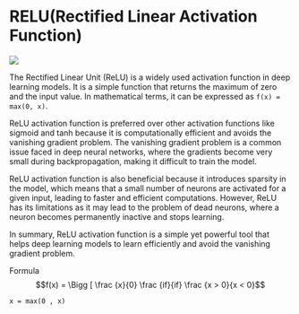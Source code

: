 # RELU(Rectified Linear Activation Function)
<img src = "https://www.researchgate.net/publication/319235847/figure/fig3/AS:537056121634820@1505055565670/ReLU-activation-function.png">

The Rectified Linear Unit (ReLU) is a widely used activation function in deep learning models. It is a simple function that returns the maximum of zero and the input value. In mathematical terms, it can be expressed as `f(x) = max(0, x)`.

ReLU activation function is preferred over other activation functions like sigmoid and tanh because it is computationally efficient and avoids the vanishing gradient problem. The vanishing gradient problem is a common issue faced in deep neural networks, where the gradients become very small during backpropagation, making it difficult to train the model.

ReLU activation function is also beneficial because it introduces sparsity in the model, which means that a small number of neurons are activated for a given input, leading to faster and efficient computations. However, ReLU has its limitations as it may lead to the problem of dead neurons, where a neuron becomes permanently inactive and stops learning.

In summary, ReLU activation function is a simple yet powerful tool that helps deep learning models to learn efficiently and avoid the vanishing gradient problem.



Formula $$f(x) = \Bigg [ \frac {x}{0} \frac {if}{if} \frac {x > 0}{x < 0}$$
```
x = max(0 , x)
```
